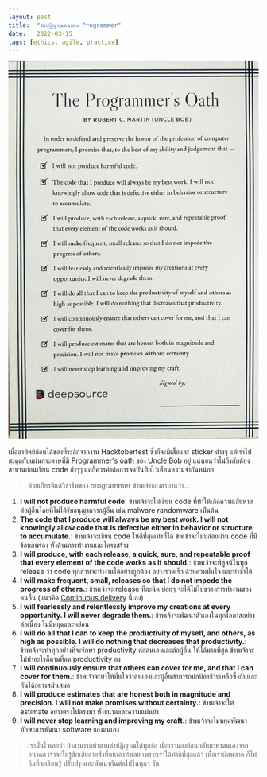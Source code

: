 ```yaml
---
layout: post
title:  "คำปฏิญาณตนของ Programmer"
date:   2022-03-15
tags: [ethics, agile, practice]
---
```


![Programmer oath](/assets/2022-03-15-programmer-oath.jpg)

เมื่ออาทิตย์ก่อนได้ของที่ระลึกจากงาน Hacktoberfest ซึ่งก็จะมีเสื้อและ sticker ต่างๆ แต่เราไปสะดุดกับแผ่นกระดาษที่มี [Programmer's oath ของ Uncle Bob](https://blog.cleancoder.com/uncle-bob/2015/11/18/TheProgrammersOath.html) อยู่ แน่นอนว่าไม่ถึงกับต้องสาบานก่อนเขียน code ฮ่าๆๆ แต่ก็ควรค่าต่อการจดบันทึกไว้เตือนความจำกันหน่อย

> ด้วยเกียรติแด่วิชาชีพของ programmer ข้าพเจ้าของสาบานว่า...

1. **I will not produce harmful code**: ข้าพเจ้าจะไม่เขียน code ที่ทำให้เกิดความเสียหายต่อผู้อื่นโดยที่ไม่ได้รับอนุญาตจากผู้อื่น เช่น malware randomware เป็นต้น
2. **The code that I produce will always be my best work. I will not knowingly allow code that is defective either in behavior or structure to accumulate.**: ข้าพเจ้าจะเขียน code ให้ดีที่สุดเท่าที่ได้ ข้พเข้าจะไม่ปล่อยผ่าน code ที่มีข้อบกพร่อง ทั้งด้านการทำงานและโครงสร้าง
3. **I will produce, with each release, a quick, sure, and repeatable proof that every element of the code works as it should.**: ข้าพเจ้าจะพิสูจน์ในทุก release ว่า code ทุกส่วนจะทำงานได้อย่างถูกต้อง อย่างรวดเร็ว ด้วยควมมั่นใจ และทำซ้ำได้
4. **I will make frequent, small, releases so that I do not impede the progress of others.**: ข้าพเจ้าจะ release ทีละนิด บ่อยๆ จะได้ไม่ไปขวางการทำงานของคนอื่น (แนวคิด [Continuous delivery](https://martinfowler.com/bliki/ContinuousDelivery.html) นี่เอง)
5. **I will fearlessly and relentlessly improve my creations at every opportunity. I will never degrade them.**: ข้าพเจ้าจะพัฒนาตัวเองในทุกโอกาสอย่างต่อเนื่อง ไม่มีหยุดและหย่อน
6. **I will do all that I can to keep the productivity of myself, and others, as high as possible. I will do nothing that decreases that productivity.**: ข้าพเจ้าจะทำทุกอย่างที่จะรักษา productivity ต่อตนเองและต่อผู้อื่น ให้ได้มากที่สุด ข้าพเจ้าจะไม่ทำอะไรก็ตามที่ลด productivity ลง
7. **I will continuously ensure that others can cover for me, and that I can cover for them.**: ข้าพเจ้าจะทำให้มั่นใจว่าตนเองและผู้อื่นสามารถปกป้องช่วยเหลือซึ่งกันและกันได้อย่างสม่ำเสมอ
8. **I will produce estimates that are honest both in magnitude and precision. I will not make promises without certainty.**: ข้าพเจ้าจะให้ estimate อย่างตรงไปตรงมา ทั้งขนาดและความแม่นยำ
9. **I will never stop learning and improving my craft.**: ข้าพเจ้าจะไม่หยุดพัฒนาทักษะการพัฒนา software ของตนเอง

> เรามั่นใจเลยว่า ถ้าสามารถทำตามคำปฏิญาณได้ทุกข้อ เมื่อเรามองย้อนกลับมาหาตนเองจากอนาคต เราจะไม่รู้สึกเสียดายสิ่งที่ตนเองทำเลย เพราะเราได้ทำดีที่สุดแล้ว เมื่อเราผิดพลาด ก็ไม่ลืมที่จะเรียนรู้ ปรับปรุงและพัฒนากันต่อไปในทุกๆ วัน